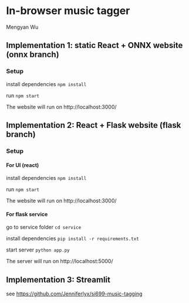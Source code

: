 # In-browser music tagger
Mengyan Wu

## Implementation 1: static React + ONNX website (onnx branch)
### Setup
install dependencies `npm install`

run `npm start`

The website will run on http://localhost:3000/

## Implementation 2:  React + Flask website (flask branch)
### Setup
#### For UI (react)
install dependencies `npm install`

run `npm start`

The website will run on http://localhost:3000/

#### For flask service
go to service folder `cd service`

install dependencies `pip install -r requirements.txt`

start server `python app.py`

The server will run on http://localhost:5000/

## Implementation 3: Streamlit
see https://github.com/Jenniferlyx/si699-music-tagging

